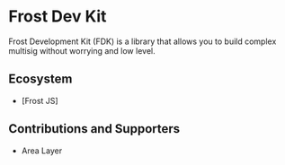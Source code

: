 # Frost Dev Kit 

Frost Development Kit (FDK) is a library that allows you to build complex multisig without worrying and low level.

## Ecosystem 

- [Frost JS]

## Contributions and Supporters 

- Area Layer


